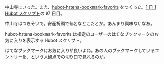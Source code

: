 中山寺にいった。また、[hubot-hatena-bookmark-favorite][gh:bouzuya/hubot-hatena-bookmark-favorite] をつくった。[1 日 1 Hubot スクリプト][hubot-script-per-day]の 97 日目。

中山寺はつきそいで。安産祈願で有名なとこだとか。あんまり興味ないなあ。

hubot-hatena-bookmark-favorite は指定のユーザーのはてなブックマークのお気に入りを表示する Hubot スクリプト。

はてなブックマークはお気に入りが良いよね。あの人のブックマークしているエントリーを、という人観点での切り口で見れるのが。

[gh:bouzuya/hubot-hatena-bookmark-favorite]: https://github.com/bouzuya/hubot-hatena-bookmark-favorite
[hubot-script-per-day]: https://blog.bouzuya.net/posts?tags=hubot-script-per-day
